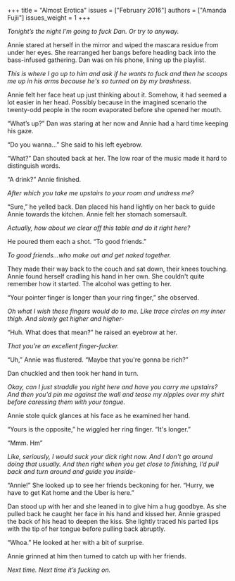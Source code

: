 +++
title = "Almost Erotica"
issues = ["February 2016"]
authors = ["Amanda Fujii"]
issues_weight = 1
+++

*Tonight’s the night I'm going to fuck Dan. Or try to anyway.*

Annie stared at herself in the mirror and wiped the mascara residue from under her eyes. She rearranged her bangs before heading back into the bass-infused gathering. Dan was on his phone, lining up the playlist.

*This is where I go up to him and ask if he wants to fuck and then he scoops me up in his arms because he's so turned on by my brashness.*

Annie felt her face heat up just thinking about it. Somehow, it had seemed a lot easier in her head. Possibly because in the imagined scenario the twenty-odd people in the room evaporated before she opened her mouth.

“What’s up?” Dan was staring at her now and Annie had a hard time keeping his gaze.

“Do you wanna…” She said to his left eyebrow.

“What?” Dan shouted back at her. The low roar of the music made it hard to distinguish words.

“A drink?” Annie finished.

*After which you take me upstairs to your room and undress me?*

“Sure,” he yelled back. Dan placed his hand lightly on her back to guide Annie towards the kitchen. Annie felt her stomach somersault.

*Actually, how about we clear off this table and do it right here?*

He poured them each a shot. “To good friends.”

*To good friends...who make out and get naked together.*

They made their way back to the couch and sat down, their knees touching. Annie found herself cradling his hand in her own. She couldn't quite remember how it started. The alcohol was getting to her.

“Your pointer finger is longer than your ring finger,” she observed.

*Oh what I wish these fingers would do to me. Like trace circles on my inner thigh. And slowly get higher and higher-*

“Huh. What does that mean?” he raised an eyebrow at her.

*That you're an excellent finger-fucker.*

“Uh,” Annie was flustered. “Maybe that you're gonna be rich?”

Dan chuckled and then took her hand in turn.

*Okay, can I just straddle you right here and have you carry me upstairs? And then you’d pin me against the wall and tease my nipples over my shirt before caressing them with your tongue.*

Annie stole quick glances at his face as he examined her hand.

“Yours is the opposite,” he wiggled her ring finger. “It's longer.”

“Mmm. Hm”

*Like, seriously, I would suck your dick right now. And I don't go around doing that usually. And then right when you get close to finishing, I’d pull back and turn around and guide you inside-*

“Annie!” She looked up to see her friends beckoning for her. “Hurry, we have to get Kat home and the Uber is here.”

Dan stood up with her and she leaned in to give him a hug goodbye. As she pulled back he caught her face in his hand and kissed her. Annie grasped the back of his head to deepen the kiss. She lightly traced his parted lips with the tip of her tongue before pulling back abruptly.

“Whoa.” He looked at her with a bit of surprise.

Annie grinned at him then turned to catch up with her friends.

*Next time. Next time it’s fucking on.*
